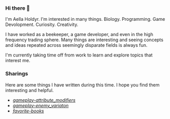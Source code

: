 ### Hi there 👋
I'm Aella Holdyr. I'm interested in many things. Biology. Programming. Game Devolopment. Curiosity. Creativity.

I have worked as a beekeeper, a game developer, and even in the high frequency trading sphere. Many things are interesting and seeing concepts and ideas repeated across seemingly disparate fields is always fun.

I'm currently taking time off from work to learn and explore topics that interest me.


### Sharings
Here are some things I have written during this time. I hope you find them interesting and helpful.
* [*gameplay-attribute_modifiers*](gameplay-attribute_modifiers.md)
* [*gameplay-enemy_variaton*](gameplay-enemy_variaton.md)
* [*favorite-books*](favorite-books.md)
